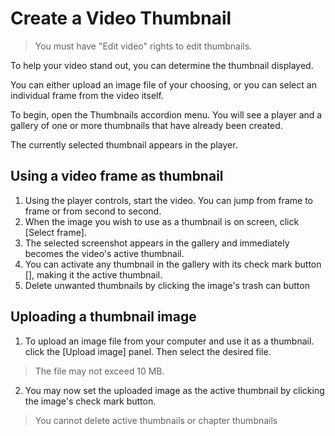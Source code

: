 # Create a Video Thumbnail

> You must have "Edit video" rights to edit thumbnails.



To help your video stand out, you can determine the thumbnail displayed.


You can either upload an image file of your choosing, or you can select an individual frame from the video itself.

To begin, open the Thumbnails accordion menu. You will see a player and a gallery of one or more thumbnails that have already been created.

The currently selected thumbnail appears in the player.

## Using a video frame as thumbnail

1. Using the player controls, start the video. You can jump from frame to frame or from second to second.
2. When the image you wish to use as a thumbnail is on screen, click [Select frame].
3. The selected screenshot appears in the gallery and immediately becomes the video's active thumbnail.
4. You can activate any thumbnail in the gallery with its check mark button [], making it the active thumbnail.
5. Delete unwanted thumbnails by clicking the image's trash can button

## Uploading a thumbnail image

1. To upload an image file from your computer and use it as a thumbnail. click the [Upload image] panel. Then select the desired file. 
> The file may not exceed 10 MB.
2. You may now set the uploaded image as the active thumbnail by clicking the image's check mark button.
> You cannot delete active thumbnails or chapter thumbnails